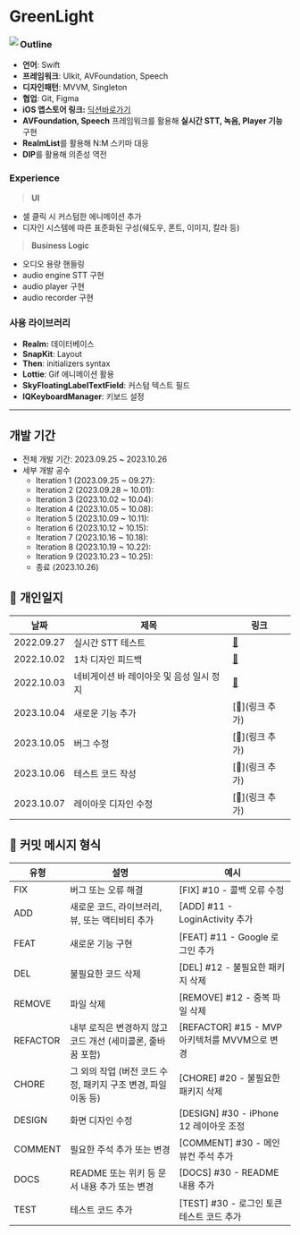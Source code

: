 
# GreenLight

<p align="left">
  <img src="Snapshot/딕션스냅샷.png" align="left">
</p>

### Outline
- **언어**: Swift
- **프레임워크**: UIkit, AVFoundation, Speech
- **디자인패턴**: MVVM, Singleton
- **협업**: Git, Figma
- **iOS 앱스토어 링크:** [딕션바로가기](https://www.notion.so/b0524f98433846f98e9cad8ddec4df8c?pvs=21)
- **AVFoundation, Speech** 프레임워크를 활용해 **실시간 STT, 녹음, Player 기능** 구현
- **RealmList**를 활용해 N:M 스키마 대응
- **DIP**를 활용해 의존성 역전

### Experience

> **UI**
> 
- 셀 클릭 시 커스텀한 에니메이션 추가
- 디자인 시스템에 따른 표준화된 구성(쉐도우, 폰트, 이미지, 칼라 등)

> **Business Logic**
> 
- 오디오 용량 핸들링
- audio engine STT 구현
- audio player 구현
- audio recorder 구현

### 사용 라이브러리

- **Realm:** 데이터베이스
- **SnapKit**: Layout
- **Then**: initializers syntax
- **Lottie**: Gif 에니메이션 활용
- **SkyFloatingLabelTextField**: 커스텀 텍스트 필드
- **IQKeyboardManager**: 키보드 설정

---


## 개발 기간
- 전체 개발 기간: 2023.09.25 ~ 2023.10.26
- 세부 개발 공수
  - Iteration 1 (2023.09.25 ~ 09.27):
  - Iteration 2 (2023.09.28 ~ 10.01):
  - Iteration 3 (2023.10.02 ~ 10.04):
  - Iteration 4 (2023.10.05 ~ 10.08):
  - Iteration 5 (2023.10.09 ~ 10.11):
  - Iteration 6 (2023.10.12 ~ 10.15):
  - Iteration 7 (2023.10.16 ~ 10.18):
  - Iteration 8 (2023.10.19 ~ 10.22):
  - Iteration 9 (2023.10.23 ~ 10.25):
  - 종료 (2023.10.26)

## 📑 개인일지 
| 날짜      | 제목                | 링크                                            |
|-----------|---------------------|-------------------------------------------------|
| 2022.09.27 | 실시간 STT 테스트 | [📄](https://www.notion.so/lyoodong/0927-cc4fe2a7580b4c30aec5b7bbf088f8e0#d890860f310f4212b167a0adff4a78b8) |
| 2022.10.02 | 1차 디자인 피드백 | [📄](https://www.notion.so/lyoodong/1002-9f6ab740a49040089487127a6fd0512a) |
| 2022.10.03 | 네비게이션 바 레이아웃 및 음성 일시 정지 | [📄](https://www.notion.so/lyoodong/1003-c771cb7d71b54092b1fec8062e50bb77) |
| 2023.10.04 | 새로운 기능 추가 | [📄](링크 추가) |
| 2023.10.05 | 버그 수정 | [📄](링크 추가) |
| 2023.10.06 | 테스트 코드 작성 | [📄](링크 추가) |
| 2023.10.07 | 레이아웃 디자인 수정 | [📄](링크 추가) |

## 📒 커밋 메시지 형식

| 유형      | 설명                                                    | 예시                                |
|-----------|---------------------------------------------------------|-------------------------------------|
| FIX       | 버그 또는 오류 해결                                     | [FIX] #10 - 콜백 오류 수정            |
| ADD       | 새로운 코드, 라이브러리, 뷰, 또는 액티비티 추가        | [ADD] #11 - LoginActivity 추가         |
| FEAT      | 새로운 기능 구현                                        | [FEAT] #11 - Google 로그인 추가         |
| DEL       | 불필요한 코드 삭제                                      | [DEL] #12 - 불필요한 패키지 삭제        |
| REMOVE    | 파일 삭제                                               | [REMOVE] #12 - 중복 파일 삭제         |
| REFACTOR  | 내부 로직은 변경하지 않고 코드 개선 (세미콜론, 줄바꿈 포함) | [REFACTOR] #15 - MVP 아키텍처를 MVVM으로 변경 |
| CHORE     | 그 외의 작업 (버전 코드 수정, 패키지 구조 변경, 파일 이동 등) | [CHORE] #20 - 불필요한 패키지 삭제      |
| DESIGN    | 화면 디자인 수정                                         | [DESIGN] #30 - iPhone 12 레이아웃 조정  |
| COMMENT   | 필요한 주석 추가 또는 변경                               | [COMMENT] #30 - 메인 뷰컨 주석 추가     |
| DOCS      | README 또는 위키 등 문서 내용 추가 또는 변경            | [DOCS] #30 - README 내용 추가          |
| TEST      | 테스트 코드 추가                                        | [TEST] #30 - 로그인 토큰 테스트 코드 추가  |

